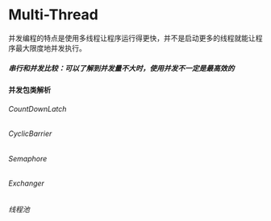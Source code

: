 # Multi-Thread
  并发编程的特点是使用多线程让程序运行得更快，并不是启动更多的线程就能让程序最大限度地并发执行。
##### 串行和并发比较：可以了解到并发量不大时，使用并发不一定是最高效的
 
#### 并发包类解析
 ###### CountDownLatch
   
 ###### CyclicBarrier
 ###### Semaphore
 ###### Exchanger
 ###### 线程池
  
     
